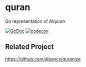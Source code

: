 # quran
Go representation of Alquran.

[![GoDoc](https://godoc.org/github.com/alpancs/quran?status.svg)](https://godoc.org/github.com/alpancs/quran)
[![codecov](https://codecov.io/gh/alpancs/quran/branch/master/graph/badge.svg)](https://codecov.io/gh/alpancs/quran)

## Related Project
https://github.com/alpancs/quranize
